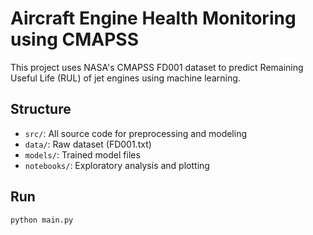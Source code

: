 # Aircraft Engine Health Monitoring using CMAPSS

This project uses NASA's CMAPSS FD001 dataset to predict Remaining Useful Life (RUL) of jet engines using machine learning.

## Structure
- `src/`: All source code for preprocessing and modeling
- `data/`: Raw dataset (FD001.txt)
- `models/`: Trained model files
- `notebooks/`: Exploratory analysis and plotting

## Run
```bash
python main.py
```
